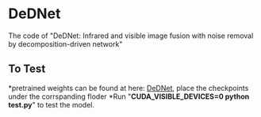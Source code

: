 # DeDNet
The code of "DeDNet: Infrared and visible image fusion with noise removal by decomposition-driven network"
## To Test
*pretrained weights can be found at here: [DeDNet](https://drive.google.com/drive/folders/1Pu_f3XkrU3-dZZYvFmmfauyGwGWYZ__Z?usp=sharing), place the checkpoints under the corrspanding floder
*Run "**CUDA_VISIBLE_DEVICES=0 python test.py**" to test the model.
